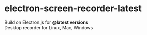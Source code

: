 # electron-screen-recorder-latest
Build on Electron.js for **@latest versions** <br>
Desktop recorder for Linux, Mac, Windows

